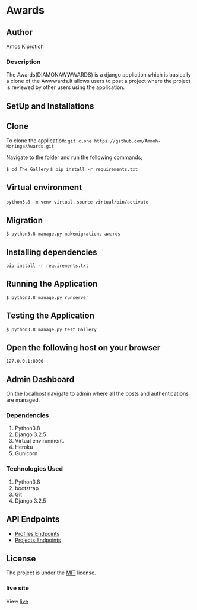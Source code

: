 
# Awards

## Author
Amos Kiprotich

### Description
The Awards(DIAMONAWWWARDS) is a django appliction which is basically a clone of the Awwwards.It allows users to post a project where the project is reviewed by other users using the application.

## SetUp and Installations


## Clone

To clone the application:
`git clone https://github.com/Ammoh-Moringa/Awards.git`

Navigate to the folder and run the following commands;

`$ cd The Gallery`
`$ pip install -r requirements.txt`

## Virtual environment

`python3.8 -m venv virtual.`
`source virtual/bin/activate`

## Migration

`$ python3.8 manage.py makemigrations awards`

## Installing dependencies

`pip install -r requirements.txt`

## Running the Application

`$ python3.8 manage.py runserver`

## Testing the Application

`$ python3.8 manage.py test Gallery`

## Open the following host on your browser 
`127.0.0.1:8000`

## Admin Dashboard

On the localhost navigate to admin where all the posts and authentications are managed.

### Dependencies
1. Python3.8
2. Django 3.2.5
3. Virtual environment.
4. Heroku
5. Gunicorn

### Technologies Used
1. Python3.8
2. bootstrap
3. Git
4. Django 3.2.5

## API Endpoints

* [Profiles Endpoints](https://diamondawards.herokuapp.com/api/profilelist)
* [Projects Endpoints](https://diamondawards.herokuapp.com/v1/projectlist)

## License
The project is under the [MIT](licence) license.

### live site

View [live](https://diamondawards.herokuapp.com/)